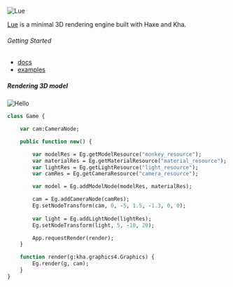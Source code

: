 ![Lue](http://lue3d.org/docs/images/lue.png)

[Lue](http://lue3d.org) is a minimal 3D rendering engine built with Haxe and Kha.

###### Getting Started
- [docs](http://lue3d.org/docs)
- [examples](https://github.com/luboslenco/lue_examples)

##### Rendering 3D model

![Hello](http://lue3d.org/docs/images/hello.png)

```haxe
class Game {

	var cam:CameraNode;

	public function new() {

		var modelRes = Eg.getModelResource("monkey_resource");
		var materialRes = Eg.getMaterialResource("material_resource");
		var lightRes = Eg.getLightResource("light_resource");
		var camRes = Eg.getCameraResource("camera_resource");

		var model = Eg.addModelNode(modelRes, materialRes);

		cam = Eg.addCameraNode(camRes);
		Eg.setNodeTransform(cam, 0, -5, 1.5, -1.3, 0, 0);
		
		var light = Eg.addLightNode(lightRes);
		Eg.setNodeTransform(light, 5, -10, 20);

		App.requestRender(render);
	}

	function render(g:kha.graphics4.Graphics) {
		Eg.render(g, cam);
	}
}
```
